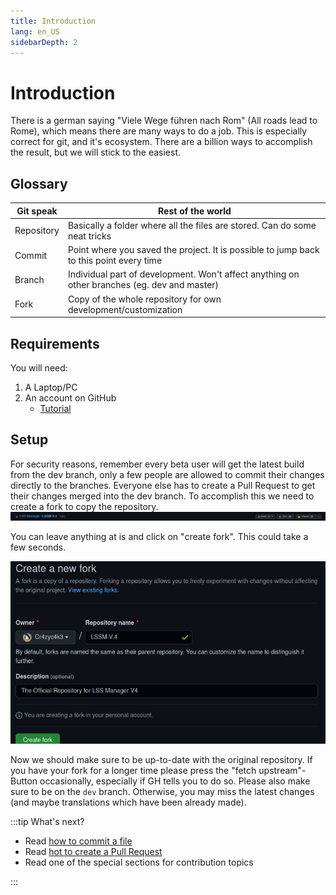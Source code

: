 ```yaml
---
title: Introduction
lang: en_US
sidebarDepth: 2
---
```


# Introduction
There is a german saying "Viele Wege führen nach Rom" (All roads lead to Rome), which means there are many ways to do a job. This is especially correct for git, and it's ecosystem. There are a billion ways to accomplish the result, but we will stick to the easiest.

## Glossary

| Git speak  | Rest of the world                                                                            |
|------------|----------------------------------------------------------------------------------------------|
| Repository | Basically a folder where all the files are stored. Can do some neat tricks                   |
| Commit     | Point where you saved the project. It is possible to jump back to this point every time      |
| Branch     | Individual part of development. Won't affect anything on other branches (eg. dev and master) |
| Fork       | Copy of the whole repository for own development/customization                               |


## Requirements
You will need:
1. A Laptop/PC
2. An account on GitHub
    -  [Tutorial](https://docs.github.com/en/get-started/signing-up-for-github/signing-up-for-a-new-github-account)

## Setup
For security reasons, remember every beta user will get the latest build from the dev branch, only a few people are allowed to commit their changes directly to the branches. Everyone else has to create a Pull Request to get their changes merged into the dev branch. To accomplish this we need to create a fork to copy the repository.
![](../images/contributing/introduction/GH_fork.png)

You can leave anything at is and click on "create fork". This could take a few seconds.

![](../images/contributing/introduction/GH_fork_settings.png)

Now we should make sure to be up-to-date with the original repository. If you have your fork for a longer time please press the "fetch upstream"-Button occasionally, especially if GH tells you to do so. Please also make sure to be on the `dev` branch. Otherwise, you may miss the latest changes (and maybe translations which have been already made).

:::tip What's next?
* Read [how to commit a file](./committing.md)
* Read [hot to create a Pull Request](./prs.md)
* Read one of the special sections for contribution topics

:::
